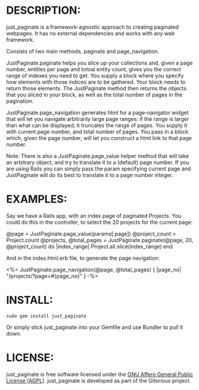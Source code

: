 
DESCRIPTION:
===========

just_paginate is a framework-agnostic approach to creating paginated
webpages. It has no external dependencies and works with any web
framework.

Consists of two main methods, paginate and page_navigation. 

JustPaginate.paginate helps you slice up your collections and, given a
page number, entities per page and totoal entity count, gives you the
correct range of indexes you need to get. You supply a block where you
specify how elements with those indices are to be gathered. Your block
needs to return those elements. The JustPaginate method then returns
the objects that you sliced in your block, as well as the total number
of pages in the pagination.

JustPaginate.page_navigation generates html for a page-navigator
widget that will let you navigate arbitrarily large page ranges: if
the range is larger than what can be displayed, it truncates the range
of pages. You supply it with current page number, and total number of
pages. You pass in a block which, given the page number, will let you
construct a html link to that page number.

Note: There is also a JustPaginate.page_value helper method that will
take an arbitrary object, and try to translate it to a (default) page
number. If you are using Rails you can simply pass the param
specifying current page and JustPaginate will do its best to translate
it to a page number integer.


EXAMPLES:
======

Say we have a Rails app, with an index page of paginated Projects. You
could do this in the controller, to select the 20 projects for the
current page:

@page = JustPaginate.page_value(params[:page])
@project_count = Project.count
@projects, @total_pages = JustPaginate.paginate(@page, 20, @project_count) do |index_range|
  Project.all.slice(index_range)
end

And in the index.html.erb file, to generate the page navigation:

<%= JustPaginate.page_navigation(@page, @total_pages) { |page_no| "/projects/?page=#{page_no}" } -%>


INSTALL:
========

`sudo gem install just_paginate` 

Or simply stick just_paginate into your Gemfile and use Bundler to
pull it down.


LICENSE:
========

just_paginate is free software licensed under the
[GNU Affero General Public License (AGPL)](http://www.gnu.org/licenses/agpl-3.0.html). just_paginate
is developed as part of the Gitorious project.
